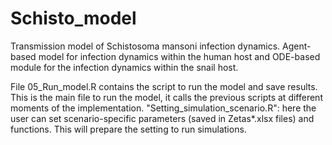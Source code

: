 # Schisto_model
Transmission model of Schistosoma mansoni infection dynamics. Agent-based model for infection dynamics within the human host and ODE-based module for the infection dynamics within the snail host.

File 05_Run_model.R contains the script to run the model and save results. This is the main file to run the model, it calls the previous scripts at different moments of the implementation.
"Setting_simulation_scenario.R": here the user can set scenario-specific parameters (saved in Zetas*.xlsx files) and functions. This will prepare the setting to run simulations.

 

